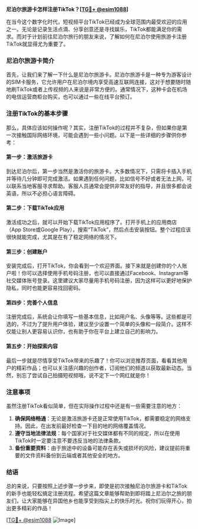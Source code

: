 **尼泊尔旅游卡怎样注册TikTok？[[TG💪+ @esim1088](https://t.me/s/esim1088)]**

在当今这个数字化时代，短视频平台TikTok已经成为全球范围内最受欢迎的应用之一。无论是记录生活点滴、分享创意还是寻找娱乐，TikTok都能满足你的需求。而对于计划前往尼泊尔旅行的朋友来说，了解如何在尼泊尔使用旅游卡注册TikTok就显得尤为重要了。

### 尼泊尔旅游卡简介

首先，让我们来了解一下什么是尼泊尔旅游卡。尼泊尔旅游卡是一种专为游客设计的SIM卡服务，它允许用户在尼泊尔境内享受高速互联网连接，这对于想要随时随地刷TikTok或者上传视频的人来说是非常方便的。通常情况下，这种卡会在机场的电信运营商柜台购买，也可以通过一些在线平台预订。

### 注册TikTok的基本步骤

那么，具体应该如何操作呢？其实，注册TikTok的过程并不复杂，但如果你是第一次接触国际网络环境，可能会遇到一些小问题。以下是一些详细的步骤供你参考：

#### 第一步：激活旅游卡
到达尼泊尔后，第一步当然是激活你的旅游卡。大多数情况下，只需将卡插入手机并等待几分钟即可完成激活。如果遇到任何问题，比如信号不好或者无法上网，可以联系当地客服寻求帮助。客服人员通常会提供非常友好的指导，并且很多都会说英语，所以不必担心语言障碍。

#### 第二步：下载TikTok应用
激活成功之后，就可以开始下载TikTok应用程序了。打开手机上的应用商店（App Store或Google Play），搜索“TikTok”，然后点击安装按钮。整个过程应该很快就能完成，尤其是在有了稳定网络的情况下。

#### 第三步：创建账户
安装完成后，打开TikTok，你会看到一个欢迎界面。接下来就是创建你的个人账户啦！你可以选择使用手机号码注册，也可以直接通过Facebook、Instagram等社交媒体账号登录。这里建议大家尽量用手机号码注册，因为这样可以更好地保护隐私，同时也能更容易找回密码。

#### 第四步：完善个人信息
注册完成后，系统会让你填写一些基本信息，比如用户名、头像等等。这些都是可选的，不过为了提升用户体验，建议至少设置一个简单的头像和一段简介。这样不仅能让别人更容易认识你，也有助于你在平台上建立自己的影响力。

#### 第五步：开始探索内容
最后一步就是尽情享受TikTok带来的乐趣了！你可以浏览推荐页面，看看其他用户的精彩作品；也可以关注感兴趣的创作者，订阅他们的频道以获取最新动态。当然，别忘了尝试自己拍摄短视频哦，说不定下一个网红就是你！

### 注意事项

虽然注册TikTok看似简单，但在实际操作过程中还是有一些需要注意的地方：

1. **确保网络畅通**：无论是激活旅游卡还是正常使用TikTok，都需要稳定的网络支持。因此，在出发前最好检查一下目的地的网络覆盖情况。
2. **遵守当地法律法规**：每个国家对于社交媒体都有不同的规定，所以在使用TikTok时一定要注意不要违反当地的法律条款。
3. **备份重要资料**：由于旅途中的设备可能存在丢失或损坏的风险，建议提前将重要的文件资料备份到云端或者其他安全的地方。

### 结语

总的来说，只要按照上述步骤一步步来，即使是初次接触尼泊尔旅游卡和TikTok的新手也能轻松搞定注册流程。希望这篇文章能够帮助到即将踏上尼泊尔之旅的朋友们，让大家能够在异国他乡也能享受到指尖上的快乐时光。祝你们玩得开心，拍出更多精彩的作品！

[[TG💪+ @esim1088](https://t.me/s/esim1088) ![Image](https://i.postimg.cc/4NQfJmqS/Snipaste-2025-05-13-00-14-12.png)]